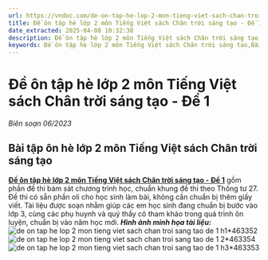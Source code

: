```yaml
---
url: https://vndoc.com/de-on-tap-he-lop-2-mon-tieng-viet-sach-chan-troi-sang-tao-de-1-299261
title: Đề ôn tập hè lớp 2 môn Tiếng Việt sách Chân trời sáng tạo - Đề 1 - Biên soạn 06/2023 - VnDoc.com
date_extracted: 2025-04-08 10:32:38
description: Đề ôn tập hè lớp 2 môn Tiếng Việt sách Chân trời sáng tạo - Đề 1 được soạn nhằm giúp các em học sinh rèn luyện, củng cố các kiến thức để chuẩn bị bước vào năm học mới.
keywords: Đề ôn tập hè lớp 2 môn Tiếng Việt sách Chân trời sáng tạo,Bài tập hè lớp 2 môn Tiếng Việt sách Chân trời sáng tạo,bài tập ôn hè lớp 2 lên lớp 3,bài tập ôn hè lớp 2 lên 3,ôn tập hè lớp 2 lên 3,đề ôn tập hè lớp 2 lên 3,ôn hè lớp 2 lên 3,đề ôn tập lớp 2 lên lớp 3,bộ đề ôn tập hè lớp 2 lên lớp 3,ôn hè lớp 2,đề ôn tập hè lớp 2,bài tập ôn hè lớp 2 lên lớp 3 môn tiếng việt,bài tập ôn hè lớp 2 lên 3 môn tiếng việt,ôn tập hè lớp 2 lên 3 môn tiếng việt,đề ôn tập hè lớp 2 lên 3 môn tiếng việt
---
```


# Đề ôn tập hè lớp 2 môn Tiếng Việt sách Chân trời sáng tạo - Đề 1
 _Biên soạn 06/2023_
## **Bài tập ôn hè lớp 2 môn Tiếng Việt sách Chân trời sáng tạo**
[**Đề ôn tập hè lớp 2 môn Tiếng Việt sách Chân trời sáng tạo - Đề 1**](<https://vndoc.com/de-on-tap-he-lop-2-mon-tieng-viet-sach-chan-troi-sang-tao-de-1-299261>) gồm phần đề thi bám sát chương trình học, chuẩn khung đề thi theo Thông tư 27. Đề thi có sẵn phần oli cho học sinh làm bài, không cần chuẩn bị thêm giấy viết.
Tài liệu được soạn nhằm giúp các em học sinh đang chuẩn bị bước vào lớp 3, cùng các phụ huynh và quý thầy cô tham khảo trong quá trình ôn luyện, chuẩn bị vào năm học mới.
_**Hình ảnh minh họa tài liệu:**_
![de on tap he lop 2 mon tieng viet sach chan troi sang tao de 1 h1*463352](https://i.vdoc.vn/data/image/2023/06/16/de-on-tap-he-lop-2-mon-tieng-viet-sach-chan-troi-sang-tao-de-1-h1.jpg)![de on tap he lop 2 mon tieng viet sach chan troi sang tao de 1 2*463354](https://i.vdoc.vn/data/image/2023/06/16/de-on-tap-he-lop-2-mon-tieng-viet-sach-chan-troi-sang-tao-de-1-2.jpg)![de on tap he lop 2 mon tieng viet sach chan troi sang tao de 1 h3*463353](https://i.vdoc.vn/data/image/2023/06/16/de-on-tap-he-lop-2-mon-tieng-viet-sach-chan-troi-sang-tao-de-1-h3.jpg)
